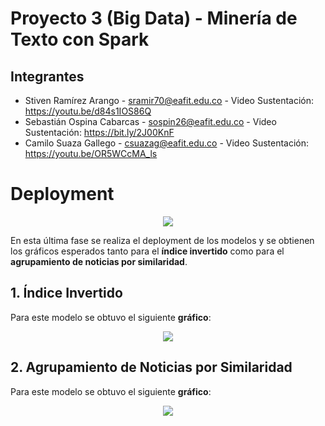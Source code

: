 # Proyecto 3 (Big Data) - Minería de Texto con Spark

## Integrantes 

- Stiven Ramírez Arango - sramir70@eafit.edu.co - Video Sustentación: https://youtu.be/d84s1IOS86Q
- Sebastián Ospina Cabarcas - sospin26@eafit.edu.co - Video Sustentación: https://bit.ly/2J00KnF
- Camilo Suaza Gallego - csuazag@eafit.edu.co - Video Sustentación: https://youtu.be/OR5WCcMA_ls

# Deployment

<p align="center"> <img src="http://crisp-dm.eu/wp-content/uploads/2013/03/Deployment.jpg"> </p>

En esta última fase se realiza el deployment de los modelos y se obtienen los gráficos esperados tanto para el **índice invertido** como para el **agrupamiento de noticias por similaridad**.

## 1. Índice Invertido

Para este modelo se obtuvo el siguiente **gráfico**:

<p align="center"> <img src="https://user-images.githubusercontent.com/31974084/57198833-3c7ca280-6f3d-11e9-85fb-e42c76e3ae63.png"> </p>

## 2. Agrupamiento de Noticias por Similaridad

Para este modelo se obtuvo el siguiente **gráfico**:

<p align="center"> <img src="https://irenelizihui.files.wordpress.com/2016/07/13950777_843664199102483_1888567216_o.jpg?w=656"> </p>
